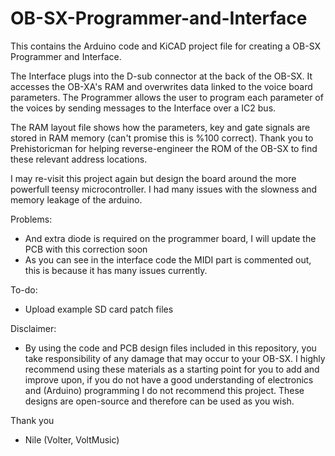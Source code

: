 # OB-SX-Programmer-and-Interface
This contains the Arduino code and KiCAD project file for creating a OB-SX Programmer and Interface.

The Interface plugs into the D-sub connector at the back of the OB-SX. It accesses the OB-XA's RAM and overwrites data linked to the voice board parameters.
The Programmer allows the user to program each parameter of the voices by sending messages to the Interface over a IC2 bus.

The RAM layout file shows how the parameters, key and gate signals are stored in RAM memory (can't promise this is %100 correct). Thank you to Prehistoricman for helping reverse-engineer the ROM of the OB-SX to find these relevant address locations.

I may re-visit this project again but design the board around the more powerfull teensy microcontroller. I had many issues with the slowness and memory leakage of the arduino.

Problems:
- And extra diode is required on the programmer board, I will update the PCB with this correction soon
- As you can see in the interface code the MIDI part is commented out, this is because it has many issues currently.

To-do:
- Upload example SD card patch files

Disclaimer:
- By using the code and PCB design files included in this repository, you take responsibility of any damage that may occur to your OB-SX. I highly recommend using these materials as a starting point for you to add and improve upon, if you do not have a good understanding of electronics and (Arduino) programming I do not recommend this project. These designs are open-source and therefore can be used as you wish.

Thank you

- Nile (Volter, VoltMusic)
